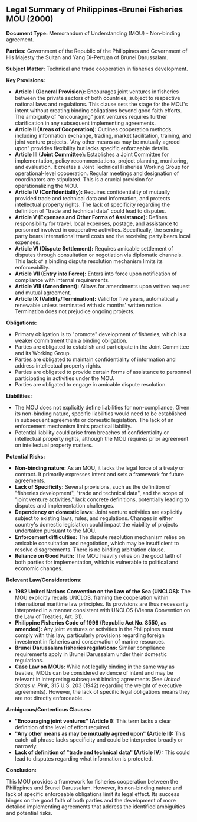 ## Legal Summary of Philippines-Brunei Fisheries MOU (2000)

**Document Type:** Memorandum of Understanding (MOU) - Non-binding agreement.

**Parties:** Government of the Republic of the Philippines and Government of His Majesty the Sultan and Yang Di-Pertuan of Brunei Darussalam.

**Subject Matter:** Technical and trade cooperation in fisheries development.

**Key Provisions:**

*   **Article I (General Provision):** Encourages joint ventures in fisheries between the private sectors of both countries, subject to respective national laws and regulations. This clause sets the stage for the MOU's intent without creating binding obligations beyond good faith efforts. The ambiguity of "encouraging" joint ventures requires further clarification in any subsequent implementing agreements.
*   **Article II (Areas of Cooperation):** Outlines cooperation methods, including information exchange, trading, market facilitation, training, and joint venture projects. "Any other means as may be mutually agreed upon" provides flexibility but lacks specific enforceable details.
*   **Article III (Joint Committee):** Establishes a Joint Committee for implementation, policy recommendations, project planning, monitoring, and evaluation. It creates a Joint Technical Fisheries Working Group for operational-level cooperation. Regular meetings and designation of coordinators are stipulated. This is a crucial provision for operationalizing the MOU.
*   **Article IV (Confidentiality):** Requires confidentiality of mutually provided trade and technical data and information, and protects intellectual property rights. The lack of specificity regarding the definition of "trade and technical data" could lead to disputes.
*   **Article V (Expenses and Other Forms of Assistance):** Defines responsibility for travel, local expenses, postage, and assistance to personnel involved in cooperative activities. Specifically, the sending party bears international travel costs and the receiving party bears local expenses.
*   **Article VI (Dispute Settlement):** Requires amicable settlement of disputes through consultation or negotiation via diplomatic channels. This lack of a binding dispute resolution mechanism limits its enforceability.
*   **Article VII (Entry into Force):** Enters into force upon notification of compliance with internal requirements.
*   **Article VIII (Amendment):** Allows for amendments upon written request and mutual agreement.
*   **Article IX (Validity/Termination):** Valid for five years, automatically renewable unless terminated with six months' written notice. Termination does not prejudice ongoing projects.

**Obligations:**

*   Primary obligation is to "promote" development of fisheries, which is a weaker commitment than a binding obligation.
*   Parties are obligated to establish and participate in the Joint Committee and its Working Group.
*   Parties are obligated to maintain confidentiality of information and address intellectual property rights.
*   Parties are obligated to provide certain forms of assistance to personnel participating in activities under the MOU.
*   Parties are obligated to engage in amicable dispute resolution.

**Liabilities:**

*   The MOU does not explicitly define liabilities for non-compliance. Given its non-binding nature, specific liabilities would need to be established in subsequent agreements or domestic legislation. The lack of an enforcement mechanism limits practical liability.
*   Potential liability could arise from breaches of confidentiality or intellectual property rights, although the MOU requires prior agreement on intellectual property matters.

**Potential Risks:**

*   **Non-binding nature:** As an MOU, it lacks the legal force of a treaty or contract. It primarily expresses intent and sets a framework for future agreements.
*   **Lack of Specificity:** Several provisions, such as the definition of "fisheries development", "trade and technical data", and the scope of "joint venture activities," lack concrete definitions, potentially leading to disputes and implementation challenges.
*   **Dependency on domestic laws:** Joint venture activities are explicitly subject to existing laws, rules, and regulations. Changes in either country's domestic legislation could impact the viability of projects undertaken pursuant to the MOU.
*   **Enforcement difficulties:** The dispute resolution mechanism relies on amicable consultation and negotiation, which may be insufficient to resolve disagreements. There is no binding arbitration clause.
*   **Reliance on Good Faith:** The MOU heavily relies on the good faith of both parties for implementation, which is vulnerable to political and economic changes.

**Relevant Law/Considerations:**

*   **1982 United Nations Convention on the Law of the Sea (UNCLOS):** The MOU explicitly recalls UNCLOS, framing the cooperation within international maritime law principles. Its provisions are thus necessarily interpreted in a manner consistent with UNCLOS (Vienna Convention on the Law of Treaties, Art. 31).
*   **Philippine Fisheries Code of 1998 (Republic Act No. 8550, as amended):** Any joint ventures or activities in the Philippines must comply with this law, particularly provisions regarding foreign investment in fisheries and conservation of marine resources.
*   **Brunei Darussalam fisheries regulations:** Similar compliance requirements apply in Brunei Darussalam under their domestic regulations.
*   **Case Law on MOUs:** While not legally binding in the same way as treaties, MOUs can be considered evidence of intent and may be relevant in interpreting subsequent binding agreements (See *United States v. Pink*, 315 U.S. 203 (1942) regarding the weight of executive agreements). However, the lack of specific legal obligations means they are not directly enforceable.

**Ambiguous/Contentious Clauses:**

*   **"Encouraging joint ventures" (Article I):** This term lacks a clear definition of the level of effort required.
*   **"Any other means as may be mutually agreed upon" (Article II):** This catch-all phrase lacks specificity and could be interpreted broadly or narrowly.
*   **Lack of definition of "trade and technical data" (Article IV):** This could lead to disputes regarding what information is protected.

**Conclusion:**

This MOU provides a framework for fisheries cooperation between the Philippines and Brunei Darussalam. However, its non-binding nature and lack of specific enforceable obligations limit its legal effect. Its success hinges on the good faith of both parties and the development of more detailed implementing agreements that address the identified ambiguities and potential risks.
